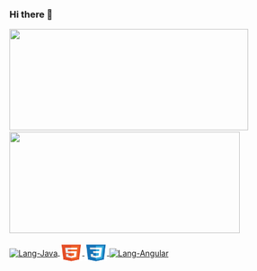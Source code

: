 ### Hi there 👋

<!--
**MiloVSM/MiloVSM** is a ✨ _special_ ✨ repository because its `README.md` (this file) appears on your GitHub profile.

Here are some ideas to get you started:

- 🔭 I’m currently working on ...
- 🌱 I’m currently learning ...
- 👯 I’m looking to collaborate on ...
- 🤔 I’m looking for help with ...
- 💬 Ask me about ...
- 📫 How to reach me: ...
- 😄 Pronouns: ...
- ⚡ Fun fact: ...
-->
<div style="display: inline-flex">
<a href="https://github.com/MiloVSM?tab=repositories">
  <img width="425em" height="180em" src="https://github-readme-stats.vercel.app/api?username=MiloVSM&show_icons=true&theme=dark&include_all_commits=true&count_private=true"/>
  <img width="410em" height="180em" src="https://github-readme-stats.vercel.app/api/top-langs/?username=MiloVSM&layout=compact&langs_count=7&theme=dark"/>
</div>
<div style="display: inline_block"><br> 
  <img align="center" alt="Lang-Java" height="30" width="40" src="https://cdn.jsdelivr.net/gh/devicons/devicon/icons/java/java-original.svg">
  <img align="center" alt="Lang-HTML" height="30" width="40" src="https://raw.githubusercontent.com/devicons/devicon/master/icons/html5/html5-original.svg">
  <img align="center" alt="Lang-CSS" height="30" width="40" src="https://raw.githubusercontent.com/devicons/devicon/master/icons/css3/css3-original.svg">
  <img align="center" alt="Lang-Angular" height="30" width="40" src="https://cdn.jsdelivr.net/gh/devicons/devicon/icons/angularjs/angularjs-plain.svg">
</div>
</div>
